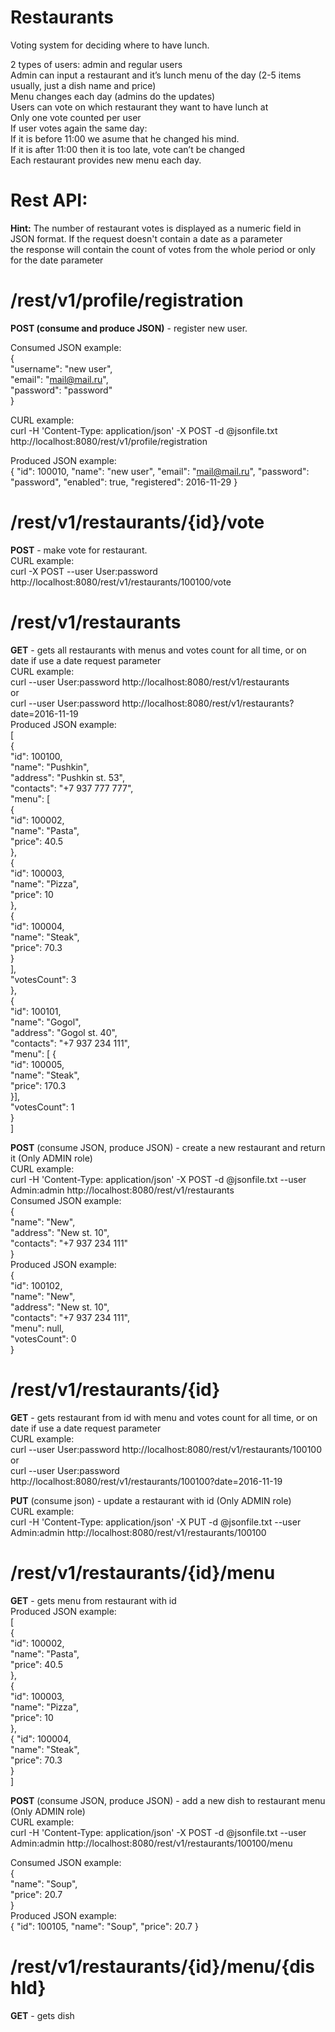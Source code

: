 # Restaurants

Voting system for deciding where to have lunch.<br />

2 types of users: admin and regular users<br />
Admin can input a restaurant and it’s lunch menu of the day (2-5 items usually, just a dish name and price)<br />
Menu changes each day (admins do the updates)<br />
Users can vote on which restaurant they want to have lunch at<br />
Only one vote counted per user<br />
If user votes again the same day: <br />
If it is before 11:00 we asume that he changed his mind.<br />
If it is after 11:00 then it is too late, vote can’t be changed<br />
Each restaurant provides new menu each day.<br />


# Rest API:
<b>Hint:</b> The number of restaurant votes is displayed as a numeric field in JSON format. If the request doesn't contain a date as a parameter <br />
the response will contain the count of votes from the whole period or only for the date parameter <br />

# /rest/v1/profile/registration
<b>POST (consume and produce JSON)</b> - register new user.<br />

Consumed JSON example:<br />
{<br />
	"username": "new user",<br />
	"email": "mail@mail.ru",<br />
	"password": "password"<br />
}<br />

CURL example:<br />
curl -H 'Content-Type: application/json' -X POST -d @jsonfile.txt http://localhost:8080/rest/v1/profile/registration<br />

Produced JSON example:<br />
{
   "id": 100010,
   "name": "new user",
   "email": "mail@mail.ru",
   "password": "password",
   "enabled": true,
   "registered": 2016-11-29
}

# /rest/v1/restaurants/{id}/vote
<b>POST</b> - make vote for restaurant.<br />
CURL example:<br />
curl -X POST  --user User:password http://localhost:8080/rest/v1/restaurants/100100/vote<br />

# /rest/v1/restaurants 
<b>GET</b> - gets all restaurants with menus and votes count for all time, or on date if use a date request parameter<br />
CURL example:<br />
curl --user User:password http://localhost:8080/rest/v1/restaurants<br />
or <br />
curl --user User:password http://localhost:8080/rest/v1/restaurants?date=2016-11-19<br />
Produced JSON example:<br />
 [<br />
       {<br />
       "id": 100100,<br />
       "name": "Pushkin",<br />
       "address": "Pushkin st. 53",<br />
       "contacts": "+7 937 777 777",<br />
       "menu":       [<br />
                   {<br />
             "id": 100002,<br />
             "name": "Pasta",<br />
             "price": 40.5<br />
          },<br />
                   {<br />
             "id": 100003,<br />
             "name": "Pizza",<br />
             "price": 10<br />
          },<br />
                   {<br />
             "id": 100004,<br />
             "name": "Steak",<br />
             "price": 70.3<br />
          }<br />
       ],<br />
       "votesCount": 3<br />
    },<br />
       {<br />
       "id": 100101,<br />
       "name": "Gogol",<br />
       "address": "Gogol st. 40",<br />
       "contacts": "+7 937 234 111",<br />
       "menu": [      {<br />
          "id": 100005,<br />
          "name": "Steak",<br />
          "price": 170.3<br />
       }],<br />
       "votesCount": 1<br />
    }<br />
 ]<br />

<b>POST</b> (consume JSON, produce JSON) - create a new restaurant and return it (Only ADMIN role)<br />
CURL example:<br />
curl -H 'Content-Type: application/json' -X POST -d @jsonfile.txt --user Admin:admin http://localhost:8080/rest/v1/restaurants<br />
Consumed JSON example:<br />
{<br />
      "name": "New",<br />
      "address": "New  st. 10",<br />
      "contacts": "+7 937 234 111"<br />
 }<br />
Produced JSON example:<br />
 {<br />
    "id": 100102,<br />
    "name": "New",<br />
    "address": "New  st. 10",<br />
    "contacts": "+7 937 234 111",<br />
    "menu": null,<br />
    "votesCount": 0<br />
 }<br />


# /rest/v1/restaurants/{id}<br />
<b>GET</b> - gets restaurant from id with menu and votes count for all time, or on date if use a date request parameter<br />
CURL example:<br />
curl --user User:password http://localhost:8080/rest/v1/restaurants/100100<br />
or <br />
curl --user User:password http://localhost:8080/rest/v1/restaurants/100100?date=2016-11-19<br />

<b>PUT</b> (consume json) - update a restaurant with id (Only ADMIN role)<br />
CURL example:<br />
curl -H 'Content-Type: application/json' -X PUT -d @jsonfile.txt --user Admin:admin http://localhost:8080/rest/v1/restaurants/100100<br />

# /rest/v1/restaurants/{id}/menu<br />
<b>GET</b> - gets menu from restaurant with id<br />
Produced JSON example:<br />
[<br />
   {<br />
      "id": 100002,<br />
      "name": "Pasta",<br />
      "price": 40.5<br />
   },<br />
      {<br />
      "id": 100003,<br />
      "name": "Pizza",<br />
      "price": 10<br />
   },<br />
      {
      "id": 100004,<br />
      "name": "Steak",<br />
      "price": 70.3<br />
   }<br />
]<br />

<b>POST</b> (consume JSON, produce JSON) - add a new dish to restaurant menu (Only ADMIN role)<br />
CURL example:<br />
curl -H 'Content-Type: application/json' -X POST -d @jsonfile.txt --user Admin:admin http://localhost:8080/rest/v1/restaurants/100100/menu<br />

Consumed JSON example:<br />
{<br />
      "name": "Soup",<br />
      "price": 20.7<br />
 }<br />
Produced JSON example:<br />
{
   "id": 100105,
   "name": "Soup",
   "price": 20.7
}
# /rest/v1/restaurants/{id}/menu/{dishId}<br />
<b>GET</b> - gets dish<br />

